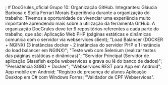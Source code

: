 ; # DocGrules_oficial
Grupo 10: Organização GitHub.
Integrantes: Gláucia Barbosa e Stella Ferrari Morais
Experiência durante a organização do trabalho: 
Tivemos a oportunidade de vivenciar uma experiência muito importante aprendendo mais sobre a utilização da ferramenta GitHub.
A organização DocGrules deve ter 9 repositórios referentes a cada parte do trabalho, que são: Aplicação Web PHP (páginas estáticas e dinâmicas comunica com o servidor via webservices client); "Load Balancer (DOCKER + NGINX) (3 instâncias docker - 2 instâncias do servidor PHP e 1 instância do load balancer em NGINX)"; "Teste web com Selenium (realizar testes das páginas estáticas e dinâmicas)"; "Servidor Principal (Servidor de aplicação Glassfish expõe webservices e grava ou lê do banco de dados)"; "Persistência SGBD + Docker";  "Webservices REST para App em Android"; App mobile em Android; "Registro de presença de alunos Aplicação Desktop em C# com Windows Forms; "Validador de CPF Webservices".
